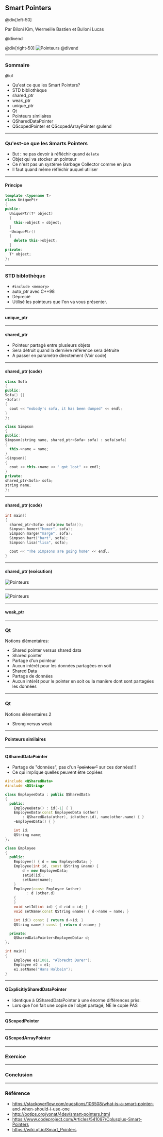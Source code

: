 ## Smart Pointers

@div[left-50]


Par Biloni Kim, Wermeille Bastien et Bulloni Lucas

@divend

@div[right-50]
![Pointeurs](pictures/pointers.png)
@divend

---

### Sommaire

@ul
- Qu'est ce que les Smart Pointers?
- STD bibliothèque
 - shared_ptr
 - weak_ptr
 - unique_ptr
- Qt
 - Pointeurs similaires
 - QSharedDataPointer
 - QScopedPointer et QScopedArrayPointer
@ulend

---

### Qu'est-ce que les Smarts Pointers

- But : ne pas devoir à réfléchir quand `delete`
- Objet qui va stocker un pointeur
- Ce n'est pas un système Garbage Collector comme en java
- Il faut quand même réfléchir auquel utiliser

---

#### Principe

```c++
template <typename T>
class UniquePtr
{
public:
  UniquePtr(T* object)
  {
    this->object = object;
  }
  ~UniquePtr()
  {
    delete this->object;
  }
private:
  T* object;
};
```

---

### STD biblothèque

 - `#include <memory>`
 - auto_ptr avec C++98
  - Déprecié
 - Utilisé les pointeurs que l'on va vous présenter.

---

#### unique_ptr

---

#### shared_ptr

 - Pointeur partagé entre plusieurs objets
 - Sera détruit quand la dernière référence sera détruite
 - A passer en paramètre directement (Voir code)

---

#### shared_ptr (code)

 ```c++
class Sofa
{
public:
 Sofa() {}
 ~Sofa()
 {
   cout << "nobody's sofa, it has been dumped" << endl;
 }
};

class Simpson
{
public:
 Simpson(string name, shared_ptr<Sofa> sofa) : sofa(sofa)
 {
   this->name = name;
 }
 ~Simpson()
 {
   cout << this->name << " got lost" << endl;
 }
private:
 shared_ptr<Sofa> sofa;
 string name;
};

 ```

---

#### shared_ptr (code)

```c++
int main()
{
  shared_ptr<Sofa> sofa(new Sofa());
  Simpson homer("homer", sofa);
  Simpson marge("marge", sofa);
  Simpson bart("bart", sofa);
  Simpson lisa("lisa", sofa);

  cout << "The Simpsons are going home" << endl;
}
```

---

#### shared_ptr (exécution)

![Pointeurs](pictures/execution_shared_ptr.png)

---

![Pointeurs](pictures/simpsons-sofa.jpg)

---

#### weak_ptr

---

### Qt
Notions élémentaires:
- Shared pointer versus shared data
- Shared pointer
 - Partage d'un pointeur
 - Aucun intérêt pour les données partagées en soit
- Shared Data
 - Partage de données
 - Aucun intérêt pour le pointer en soit ou la manière dont sont partagées les données
---

### Qt
Notions élémentaires 2
- Strong versus weak

---

#### Pointeurs similaires

---

#### QSharedDataPointer
- Partage de "données", pas d'un ~~"pointeur"~~ sur ces données!!!
- Ce qui implique quelles peuvent être copiées

```c++
#include <QSharedData>
#include <QString>

class EmployeeData : public QSharedData
{
  public:
    EmployeeData() : id(-1) { }
    EmployeeData(const EmployeeData &other)
        : QSharedData(other), id(other.id), name(other.name) { }
    ~EmployeeData() { }

    int id;
    QString name;
};

class Employee
{
  public:
    Employee() { d = new EmployeeData; }
    Employee(int id, const QString &name) {
        d = new EmployeeData;
        setId(id);
        setName(name);
    }
    Employee(const Employee &other)
          : d (other.d)
    {
    }
    void setId(int id) { d->id = id; }
    void setName(const QString &name) { d->name = name; }

    int id() const { return d->id; }
    QString name() const { return d->name; }

  private:
    QSharedDataPointer<EmployeeData> d;
};

int main()
{
    Employee e1(1001, "Albrecht Durer");
    Employee e2 = e1;
    e1.setName("Hans Holbein");
}
```

---
#### QExplicitlySharedDataPointer
- Identique à QSharedDataPointer à une énorme différences près:
 - Lors que l'on fait une copie de l'objet partagé, NE le copie PAS

---

#### QScopedPointer

---

#### QScopedArrayPointer

---

### Exercice

---

### Conclusion

---

### Référence


 - https://stackoverflow.com/questions/106508/what-is-a-smart-pointer-and-when-should-i-use-one
 - http://ootips.org/yonat/4dev/smart-pointers.html
 - https://www.codeproject.com/Articles/541067/Cplusplus-Smart-Pointers
 - https://wiki.qt.io/Smart_Pointers
